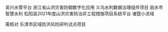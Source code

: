 吴兴水管平台
浙江省山洪灾害防御数字化应用
义乌水利数据治理组件项目
丽水市智慧水利
松阳县2021年度山洪灾害防治非工程措施项目系统平台
诸暨小流域



需核对
乐清市区域防洪风险研判试点项目


